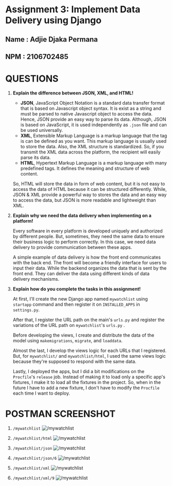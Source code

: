 # Assignment 3: Implement Data Delivery using Django

## Name : Adjie Djaka Permana

## NPM : 2106702485

# QUESTIONS

1. **Explain the difference between JSON, XML, and HTML!**  
   
   - **JSON**, JavaScript Object Notation is a standard data transfer format that is based on Javascript object syntax. It is exist as a string and must be parsed to native Javascript object to access the data. Hence, JSON provide an easy way to parse its data. Although, JSON is based on JavaScript, it is used independently as `.json` file and can be used universally.
   - **XML**, Extensible Markup Language is a markup language that the tag is can be defined as you want. This markup language is usually used to store the data. Also, the XML structure is standardized. So, if you transmit the XML data across the platform, the recipient will easily parse its data.
   - **HTML**, Hypertext Markup Language is a markup language with many predefined tags. It defines the meaning and structure of web content.

   So, HTML will store the data in form of web content, but it is not easy to access the data of HTML because it can be structured differently. While, JSON & XML provide a powerful way to stores the data and an easy way to access the data, but JSON is more readable and lightweight than XML.
   
2. **Explain why we need the data delivery when implementing on a platform!**

   Every software in every platform is developed uniquely and authorized by different people. But, sometimes, they need the same data to ensure their business logic to perform correctly. In this case, we need data delivery to provide communication between these apps.

   A simple example of data delivery is how the front end communicates with the back end. The front will become a friendly interface for users to input their data. While the backend organizes the data that is sent by the front end. They can deliver the data using different kinds of data delivery mechanisms.  

3. **Explain how do you complete the tasks in this assignment!**

   At first, I'll create the new Django app named `mywatchlist` using `startapp` command and then register it on `INSTALLED_APPS` in `settings.py`. 

   After that, I register the URL path on the main's `urls.py` and register the variations of the URL path on `mywatchlist`'s `urls.py` . 
   
   Before developing the views, I create and distribute the data of the model using `makemigrations`, `migrate`, and `loaddata`.

   Almost the last, I develop the views logic for each URLs that I registered. But, for `mywatchlist/` and `mywatchlist/html`, I used the same views logic because they're supposed to respond with the same data.

   Lastly, I deployed the apps, but I did a bit modifications on the `Procfile`'s `release` job. Instead of making it to load only a specific app's fixtures, I make it to load all the fixtures in the project. So, when in the future I have to add a new fixture, I don't have to modify the `Procfile` each time I want to deploy.

# POSTMAN SCREENSHOT

1. `/mywatchlist`
   ![/mywatchlist](https://github.com/DJaegerScript/pbp-assignments/blob/main/mywatchlist.png?raw=true)

2. `/mywatchlist/html`
   ![/mywatchlist](https://github.com/DJaegerScript/pbp-assignments/blob/main/mywatchlist-html.png?raw=true)

3. `/mywatchlist/json`
   ![/mywatchlist](https://github.com/DJaegerScript/pbp-assignments/blob/main/mywatchlist-json.png?raw=true)
   
4. `/mywatchlist/json/6`
   ![/mywatchlist](https://github.com/DJaegerScript/pbp-assignments/blob/main/mywatchlist-json-6.png?raw=true)
   
5. `/mywatchlist/xml`
   ![/mywatchlist](https://github.com/DJaegerScript/pbp-assignments/blob/main/mywatchlist-xml.png?raw=true)
   
6. `/mywatchlist/xml/9`
   ![/mywatchlist](https://github.com/DJaegerScript/pbp-assignments/blob/main/mywatchlist-xml-9.png?raw=true)
   